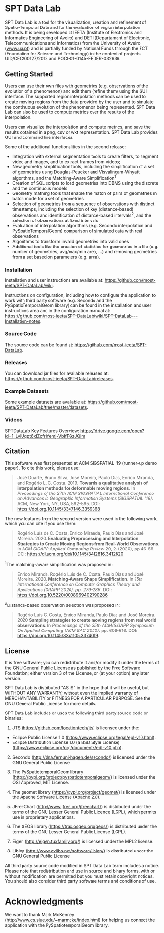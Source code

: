 # SPT Data Lab

SPT Data Lab is a tool for the visualization, creation and refinement of Spatio-Temporal Data and for the evaluation of region interpolation methods. It is being developed at IEETA (Institute of Electronics and Informatics Engineering of Aveiro) and DETI (Departament of Electronic, Telecommunications and Informatics) from the University of Aveiro (www.ua.pt) and is partially funded by National Funds through the FCT (Foundation for Science and Technology) in the context of projects UID/CEC/00127/2013 and POCI-01-0145-FEDER-032636.

## Getting Started

Users can use their own files with geometries (e.g. observations of the evolution of a phenomenon) and edit them (refine them) using the GUI interface. The supported region interpolation methods can be used to create moving regions from the data provided by the user and to simulate the continuous evolution of the phenomenon being represented. SPT Data Lab can also be used to compute metrics over the results of the interpolation.

Users can visualize the interpolation and compute metrics, and save the results obtained in a png, csv or wkt representation. SPT Data Lab provides GUI and command line interfaces.

Some of the additional functionalities in the second release:

- Integration with external segmentation tools to create filters, to segment video and images, and to extract frames from videos;
- New geometry simplification tools, including the simplification of a set of geometries using Douglas-Peucker and Visvalingam-Whyatt algorithms, and the Matching-Aware Simplification<sup>1</sup>
- Creation of SQL scripts to load geometries into DBMS using the discrete and the continuous models
- Geometry mathing tools that enable the match of pairs of geometries in batch mode for a set of geometries
- Selection of geometries from a sequence of observations with distinct timestamps, including the selection of key (distance-based) observations and identification of distance-based intervals<sup>2</sup>, and the selection of observations at fixed intervals
- Evaluation of interpolation algorithms (e.g. Secondo interpolation and PySpatioTemporalGeom) comparison of simulated data with real observations
- Algorithms to transform invalid geometries into valid ones
- Additional tools like the creation of statistics for geometries in a file (e.g. number of geometries, avg/max/min area, ...) and removing geometries from a set based on parameters (e.g. area).
 

### Installation

Installation and user instructions are available at: https://github.com/most-ieeta/SPT-DataLab/wiki.

Instructions on configuration, including how to configure the application to work with third party software (e.g. Secondo and the PySpatioTemporalGeom library) can be found in the installation and user instructions area and in the configuration manual at: https://github.com/most-ieeta/SPT-DataLab/wiki/SPT-DataLab---Installation-notes.

### Source Code

The source code can be found at: https://github.com/most-ieeta/SPT-DataLab.

### Releases

You can download jar files for available releases at: https://github.com/most-ieeta/SPT-DataLab/releases.

### Example Datasets

Some example datasets are available at: https://github.com/most-ieeta/SPT-DataLab/tree/master/datasets.

### Videos

SPTDataLab Key Features Overview: https://drive.google.com/open?id=1_LvlUqpt6xIZcfrIYemj-VbIfFGzJQim

## Citation

This software was first presented at ACM SIGSPATIAL '19 (runner-up demo paper). To cite this work, please use:

> José Duarte, Bruno Silva, José Moreira, Paulo Dias, Enrico Miranda, and Rogério L. C. Costa. 2019. **Towards a qualitative analysis of interpolation methods for deformable moving regions**. In *Proceedings of the 27th ACM SIGSPATIAL International Conference on Advances in Geographic Information Systems (SIGSPATIAL '19)*. ACM, New York, NY, USA, 592-595. DOI: https://doi.org/10.1145/3347146.3359368 

The new features from the second version were used in the following work, which you can cite if you use them:

> Rogério Luís de C. Costa, Enrico Miranda, Paulo Dias and José Moreira. 2020. **Evaluating Preprocessing and Interpolation Strategies to Create Moving Regions from Real-World Observations**. In *ACM SIGAPP Applied Computing Review* 20, 2. (2020), pp 46-58. DOI: https://dl.acm.org/doi/10.1145/3412816.3412820

<sup>1</sup>The matching-aware simplification was proposed in:

> Enrico Miranda, Rogério Luís de C. Costa, Paulo Dias and José Moreira. 2020. **Matching-Aware Shape Simplification**. In *15th International Conference on Computer Graphics Theory and Applications (GRAPP 2020). pp. 279-286*. DOI: https://doi.org/10.5220/0008969402790286 

<sup>2</sup>Distance-based observation selection was proposed in:

> Rogério Luís C. Costa, Enrico Miranda, Paulo Dias and José Moreira. 2020 **Sampling strategies to create moving regions from real world observations**. In *Proceedings of the 35th ACM/SIGAPP Symposium On Applied Computing (ACM SAC 2020)*. pp. 609-616. DOI: https://doi.org/10.1145/3341105.3374019. 




## License

It is free software; you can redistribute it and/or modify
it under the terms of the GNU General Public License as published by
the Free Software Foundation; either version 3 of the License, or
(at your option) any later version.

SPT Data Lab is distributed "AS IS" in the hope that it will be useful,
but WITHOUT ANY WARRANTY; without even the implied warranty of
MERCHANTABILITY or FITNESS FOR A PARTICULAR PURPOSE.  See the
GNU General Public License for more details.

SPT Data Lab includes or uses the following third party source code or binaries:

1. JTS (https://github.com/locationtech/jts) is licensed under the:

- Eclipse Public License 1.0 (https://www.eclipse.org/legal/epl-v10.html).
- Eclipse Distribution License 1.0 (a BSD Style License) (https://www.eclipse.org/org/documents/edl-v10.php).

2. Secondo (http://dna.fernuni-hagen.de/secondo/) is licensed under the GNU General Public License. 

3. The PySpatiotemporalGeom library (https://pypi.org/project/pyspatiotemporalgeom/) is licensed under the OSI Approved, MIT License.

4. The geomet library (https://pypi.org/project/geomet/) is licensed under the Apache Software License (Apache 2.0).

5. JFreeChart (http://www.jfree.org/jfreechart/) is distributed under the terms of the GNU Lesser General Public Licence (LGPL), which permits use in proprietary applications.

6. The GEOS library (https://trac.osgeo.org/geos/) is distributed under the terms of the GNU Lesser General Public License (LGPL).

7. Eigen (http://eigen.tuxfamily.org/) is licensed under the MPL2 license.

8. Libicp (http://www.cvlibs.net/software/libicp/) is distributed under the GNU General Public License.

All third party source code modified in SPT Data Lab team includes a notice. Please note that redistribution and use in source and binary forms, with or without modification, are permitted but you must retain copyright notices. You should also consider third party software terms and conditions of use.

# Acknowledgments

We want to thank Mark McKenney (http://www.cs.siue.edu/~marmcke/index.html) for helping us connect the application with the PySpatiotemporalGeom library.
